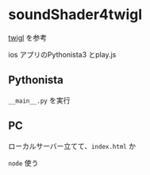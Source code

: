 # soundShader4twigl


[twigl](https://twigl.app) を参考


ios アプリのPythonista3 とplay.js


## Pythonista

`__main__.py` を実行


## PC

ローカルサーバー立てて、`index.html` か


`node` 使う
